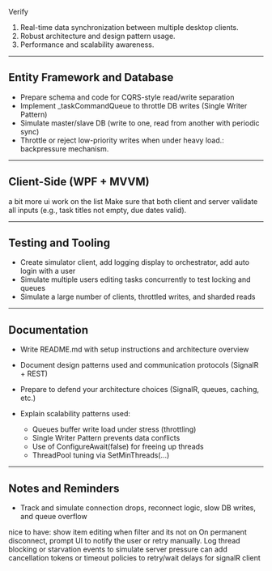 

Verify

1.	Real-time data synchronization between multiple desktop clients.
2.	Robust architecture and design pattern usage.
3.	Performance and scalability awareness.

---

## Entity Framework and Database

* Prepare schema and code for CQRS-style read/write separation 
* Implement \_taskCommandQueue to throttle DB writes (Single Writer Pattern)
* Simulate master/slave DB (write to one, read from another with periodic sync)
* Throttle or reject low-priority writes when under heavy load.: backpressure mechanism.
---

## Client-Side (WPF + MVVM)

a bit more ui work on the list
Make sure that both client and server validate all inputs (e.g., task titles not empty, due dates valid).

---

## Testing and Tooling

* Create simulator client, add logging display to orchestrator, add auto login with a user
* Simulate multiple users editing tasks concurrently to test locking and queues
* Simulate a large number of clients, throttled writes, and sharded reads

---

## Documentation

* Write README.md with setup instructions and architecture overview
* Document design patterns used and communication protocols (SignalR + REST)
* Prepare to defend your architecture choices (SignalR, queues, caching, etc.)
* Explain scalability patterns used:

  * Queues buffer write load under stress (throttling)
  * Single Writer Pattern prevents data conflicts
  * Use of ConfigureAwait(false) for freeing up threads
  * ThreadPool tuning via SetMinThreads(...)

---

## Notes and Reminders

* Track and simulate connection drops, reconnect logic, slow DB writes, and queue overflow


nice to have:
show item editing when filter and its not on
On permanent disconnect, prompt UI to notify the user or retry manually.
Log thread blocking or starvation events to simulate server pressure
can add cancellation tokens or timeout policies to retry/wait delays for signalR client